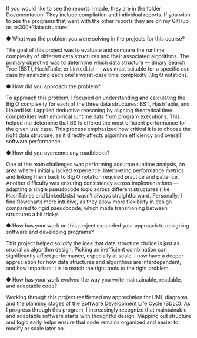 If you would like to see the reports I made, they are in the folder Documentation. They include compilation and individual reports. If you wish to see the programs that went with the other reports they are on my GitHub as cs300+’data structure.’

● What was the problem you were solving in the projects for this course?

The goal of this project was to evaluate and compare the runtime complexity of different data structures and their associated algorithms. The primary objective was to determine which data structure — Binary Search Tree (BST), HashTable, or LinkedList — was most suitable for a specific use case by analyzing each one's worst-case time complexity (Big O notation).

● How did you approach the problem?

To approach this problem, I focused on understanding and calculating the Big O complexity for each of the three data structures: BST, HashTable, and LinkedList. I applied deductive reasoning by aligning theoretical time complexities with empirical runtime data from program executions. This helped me determine that BSTs offered the most efficient performance for the given use case. This process emphasized how critical it is to choose the right data structure, as it directly affects algorithm efficiency and overall software performance.

● How did you overcome any roadblocks?

One of the main challenges was performing accurate runtime analysis, an area where I initially lacked experience. Interpreting performance metrics and linking them back to Big O notation required practice and patience. Another difficulty was ensuring consistency across implementations — adapting a single pseudocode logic across different structures (like HashTables and LinkedLists) wasn’t always straightforward. Personally, I find flowcharts more intuitive, as they allow more flexibility in design compared to rigid pseudocode, which made transitioning between structures a bit tricky.

● How has your work on this project expanded your approach to designing software and developing programs?

This project helped solidify the idea that data structure choice is just as crucial as algorithm design. Picking an inefficient combination can significantly affect performance, especially at scale. I now have a deeper appreciation for how data structures and algorithms are interdependent, and how important it is to match the right tools to the right problem.

● How has your work evolved the way you write maintainable, readable, and adaptable code?

Working through this project reaffirmed my appreciation for UML diagrams and the planning stages of the Software Development Life Cycle (SDLC). As I progress through this program, I increasingly recognize that maintainable and adaptable software starts with thoughtful design. Mapping out structure and logic early helps ensure that code remains organized and easier to modify or scale later on.

